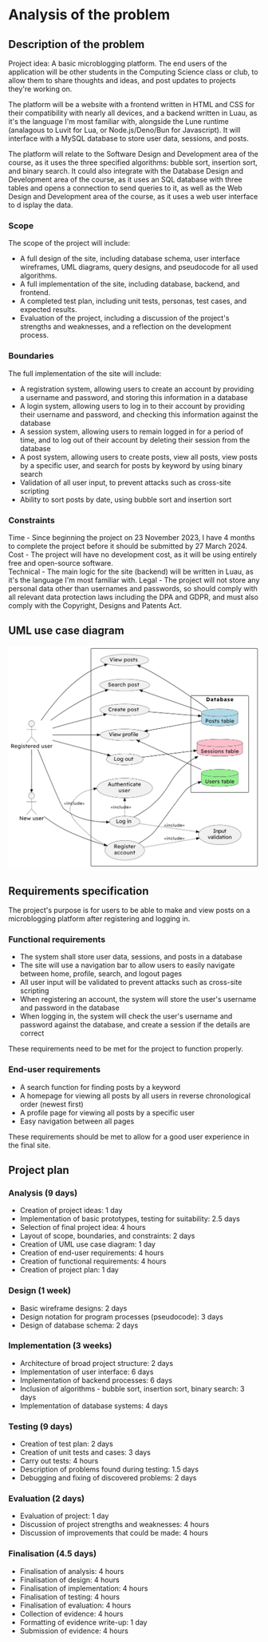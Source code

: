 # Analysis of the problem

## Description of the problem

Project idea: A basic microblogging platform. The end users of the application will be other students in the Computing Science class or club, to allow them to share thoughts and ideas, and post updates to projects they're working on.

The platform will be a website with a frontend written in HTML and CSS for their compatibility with nearly all devices, and a backend written in Luau, as it's the language I'm most familiar with, alongside the Lune runtime (analagous to Luvit for Lua, or Node.js/Deno/Bun for Javascript). It will interface with a MySQL database to store user data, sessions, and posts.

The platform will relate to the Software Design and Development area of the course, as it uses the three specified algorithms: bubble sort, insertion sort, and binary search. It could also integrate with the Database Design and Development area of the course, as it uses an SQL database with three tables and opens a connection to send queries to it, as well as the Web Design and Development area of the course, as it uses a web user interface to d isplay the data.

### Scope

The scope of the project will include:

-   A full design of the site, including database schema, user interface wireframes, UML diagrams, query designs, and pseudocode for all used algorithms.
-   A full implementation of the site, including database, backend, and frontend.
-   A completed test plan, including unit tests, personas, test cases, and expected results.
-   Evaluation of the project, including a discussion of the project's strengths and weaknesses, and a reflection on the development process.

### Boundaries

The full implementation of the site will include:

-   A registration system, allowing users to create an account by providing a username and password, and storing this information in a database
-   A login system, allowing users to log in to their account by providing their username and password, and checking this information against the database
-   A session system, allowing users to remain logged in for a period of time, and to log out of their account by deleting their session from the database
-   A post system, allowing users to create posts, view all posts, view posts by a specific user, and search for posts by keyword by using binary search
-   Validation of all user input, to prevent attacks such as cross-site scripting
-   Ability to sort posts by date, using bubble sort and insertion sort

### Constraints

Time - Since beginning the project on 23 November 2023, I have 4 months to complete the project before it should be submitted by 27 March 2024.  
Cost - The project will have no development cost, as it will be using entirely free and open-source software.  
Technical - The main logic for the site (backend) will be written in Luau, as it's the language I'm most familiar with.
Legal - The project will not store any personal data other than usernames and passwords, so should comply with all relevant data protection laws including the DPA and GDPR, and must also comply with the Copyright, Designs and Patents Act.

## UML use case diagram

![UML use case diagram](uml.png)

## Requirements specification

The project's purpose is for users to be able to make and view posts on a microblogging platform after registering and logging in.

### Functional requirements

-   The system shall store user data, sessions, and posts in a database
-   The site will use a navigation bar to allow users to easily navigate between home, profile, search, and logout pages
-   All user input will be validated to prevent attacks such as cross-site scripting
-   When registering an account, the system will store the user's username and password in the database
-   When logging in, the system will check the user's username and password against the database, and create a session if the details are correct

These requirements need to be met for the project to function properly.

### End-user requirements

-   A search function for finding posts by a keyword
-   A homepage for viewing all posts by all users in reverse chronological order (newest first)
-   A profile page for viewing all posts by a specific user
-   Easy navigation between all pages

These requirements should be met to allow for a good user experience in the final site.

## Project plan

### Analysis (9 days)

-   Creation of project ideas: 1 day
-   Implementation of basic prototypes, testing for suitability: 2.5 days
-   Selection of final project idea: 4 hours
-   Layout of scope, boundaries, and constraints: 2 days
-   Creation of UML use case diagram: 1 day
-   Creation of end-user requirements: 4 hours
-   Creation of functional requirements: 4 hours
-   Creation of project plan: 1 day

### Design (1 week)

-   Basic wireframe designs: 2 days
-   Design notation for program processes (pseudocode): 3 days
-   Design of database schema: 2 days

### Implementation (3 weeks)

-   Architecture of broad project structure: 2 days
-   Implementation of user interface: 6 days
-   Implementation of backend processes: 6 days
-   Inclusion of algorithms - bubble sort, insertion sort, binary search: 3 days
-   Implementation of database systems: 4 days

### Testing (9 days)

-   Creation of test plan: 2 days
-   Creation of unit tests and cases: 3 days
-   Carry out tests: 4 hours
-   Description of problems found during testing: 1.5 days
-   Debugging and fixing of discovered problems: 2 days

### Evaluation (2 days)

-   Evaluation of project: 1 day
-   Discussion of project strengths and weaknesses: 4 hours
-   Discussion of improvements that could be made: 4 hours

### Finalisation (4.5 days)

-   Finalisation of analysis: 4 hours
-   Finalisation of design: 4 hours
-   Finalisation of implementation: 4 hours
-   Finalisation of testing: 4 hours
-   Finalisation of evaluation: 4 hours
-   Collection of evidence: 4 hours
-   Formatting of evidence write-up: 1 day
-   Submission of evidence: 4 hours
